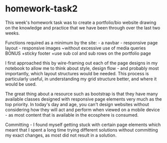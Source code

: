 # homework-task2

This week's homework task was to create a portfolio/bio website drawing on the knowledge and practice that we have been through over the last two weeks.

Functions required as a minimum by the site:
        - a navbar 
        - responsive page layout
        - responsive images
    ~without excessive use of media queries
           BONUS
            +sticky footer 
            +use sub col and sub rows on the portfolio page

I first approached this by wire-framing out each of the page designs in my notebook to allow me to think about style, design flow - and probably most importantly, which layout structures would be needed. This process is particularly useful, in understanding my grid structure better, and where it would be used.

The great thing about a resource such as bootstrap is that they have many available classes designed with responsive page elements very much as the top priority. In today's day and age, you can't design websites without considering how they will act and perform when viewed on a mobile device - as most content that is available in the ecosphere is consumed.

Committing - I found myself getting stuck with certain page elements which meant that I spent a long time trying different solutions without committing my exact changes, as most did not result in a solution.



